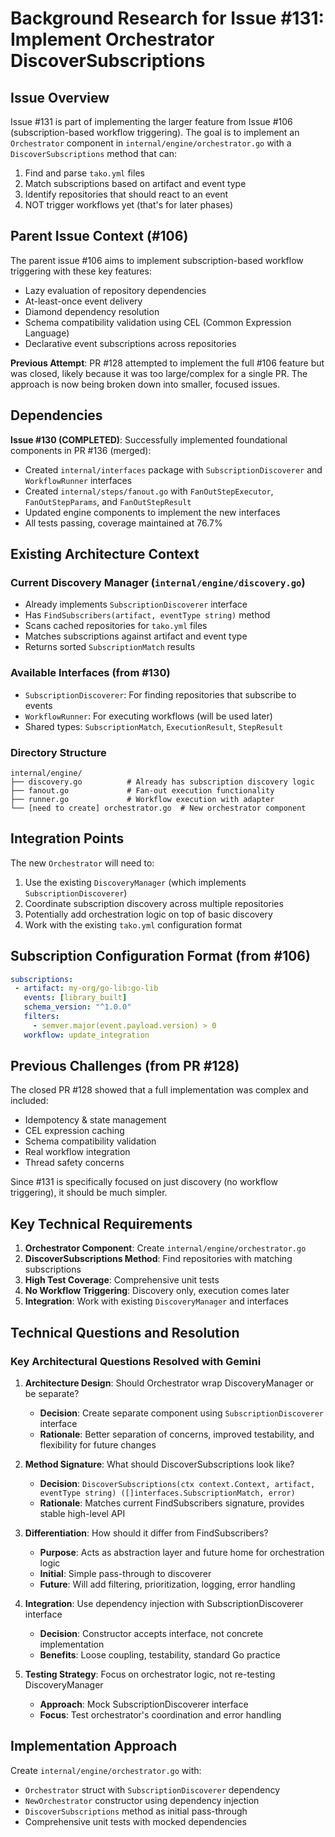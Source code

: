 # Background Research for Issue #131: Implement Orchestrator DiscoverSubscriptions

## Issue Overview

Issue #131 is part of implementing the larger feature from Issue #106 (subscription-based workflow triggering). The goal is to implement an `Orchestrator` component in `internal/engine/orchestrator.go` with a `DiscoverSubscriptions` method that can:

1. Find and parse `tako.yml` files
2. Match subscriptions based on artifact and event type
3. Identify repositories that should react to an event
4. NOT trigger workflows yet (that's for later phases)

## Parent Issue Context (#106)

The parent issue #106 aims to implement subscription-based workflow triggering with these key features:
- Lazy evaluation of repository dependencies
- At-least-once event delivery  
- Diamond dependency resolution
- Schema compatibility validation using CEL (Common Expression Language)
- Declarative event subscriptions across repositories

**Previous Attempt**: PR #128 attempted to implement the full #106 feature but was closed, likely because it was too large/complex for a single PR. The approach is now being broken down into smaller, focused issues.

## Dependencies

**Issue #130 (COMPLETED)**: Successfully implemented foundational components in PR #136 (merged):
- Created `internal/interfaces` package with `SubscriptionDiscoverer` and `WorkflowRunner` interfaces
- Created `internal/steps/fanout.go` with `FanOutStepExecutor`, `FanOutStepParams`, and `FanOutStepResult`
- Updated engine components to implement the new interfaces
- All tests passing, coverage maintained at 76.7%

## Existing Architecture Context

### Current Discovery Manager (`internal/engine/discovery.go`)
- Already implements `SubscriptionDiscoverer` interface
- Has `FindSubscribers(artifact, eventType string)` method
- Scans cached repositories for `tako.yml` files
- Matches subscriptions against artifact and event type
- Returns sorted `SubscriptionMatch` results

### Available Interfaces (from #130)
- `SubscriptionDiscoverer`: For finding repositories that subscribe to events
- `WorkflowRunner`: For executing workflows (will be used later)
- Shared types: `SubscriptionMatch`, `ExecutionResult`, `StepResult`

### Directory Structure
```
internal/engine/
├── discovery.go          # Already has subscription discovery logic
├── fanout.go             # Fan-out execution functionality
├── runner.go             # Workflow execution with adapter
└── [need to create] orchestrator.go  # New orchestrator component
```

## Integration Points

The new `Orchestrator` will need to:
1. Use the existing `DiscoveryManager` (which implements `SubscriptionDiscoverer`)
2. Coordinate subscription discovery across multiple repositories
3. Potentially add orchestration logic on top of basic discovery
4. Work with the existing `tako.yml` configuration format

## Subscription Configuration Format (from #106)
```yaml
subscriptions:
 - artifact: my-org/go-lib:go-lib
   events: [library_built]
   schema_version: "^1.0.0"
   filters:
     - semver.major(event.payload.version) > 0
   workflow: update_integration
```

## Previous Challenges (from PR #128)

The closed PR #128 showed that a full implementation was complex and included:
- Idempotency & state management
- CEL expression caching
- Schema compatibility validation
- Real workflow integration
- Thread safety concerns

Since #131 is specifically focused on just discovery (no workflow triggering), it should be much simpler.

## Key Technical Requirements

1. **Orchestrator Component**: Create `internal/engine/orchestrator.go`
2. **DiscoverSubscriptions Method**: Find repositories with matching subscriptions
3. **High Test Coverage**: Comprehensive unit tests
4. **No Workflow Triggering**: Discovery only, execution comes later
5. **Integration**: Work with existing `DiscoveryManager` and interfaces

## Technical Questions and Resolution

### Key Architectural Questions Resolved with Gemini

1. **Architecture Design**: Should Orchestrator wrap DiscoveryManager or be separate?
   - **Decision**: Create separate component using `SubscriptionDiscoverer` interface
   - **Rationale**: Better separation of concerns, improved testability, and flexibility for future changes

2. **Method Signature**: What should DiscoverSubscriptions look like?
   - **Decision**: `DiscoverSubscriptions(ctx context.Context, artifact, eventType string) ([]interfaces.SubscriptionMatch, error)`
   - **Rationale**: Matches current FindSubscribers signature, provides stable high-level API

3. **Differentiation**: How should it differ from FindSubscribers?
   - **Purpose**: Acts as abstraction layer and future home for orchestration logic
   - **Initial**: Simple pass-through to discoverer
   - **Future**: Will add filtering, prioritization, logging, error handling

4. **Integration**: Use dependency injection with SubscriptionDiscoverer interface
   - **Decision**: Constructor accepts interface, not concrete implementation
   - **Benefits**: Loose coupling, testability, standard Go practice

5. **Testing Strategy**: Focus on orchestrator logic, not re-testing DiscoveryManager
   - **Approach**: Mock SubscriptionDiscoverer interface
   - **Focus**: Test orchestrator's coordination and error handling

## Implementation Approach

Create `internal/engine/orchestrator.go` with:
- `Orchestrator` struct with `SubscriptionDiscoverer` dependency
- `NewOrchestrator` constructor using dependency injection  
- `DiscoverSubscriptions` method as initial pass-through
- Comprehensive unit tests with mocked dependencies